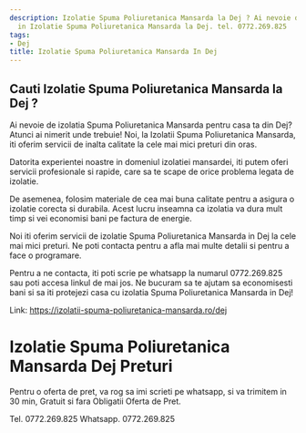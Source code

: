 ```yaml
---
description: Izolatie Spuma Poliuretanica Mansarda la Dej ? Ai nevoie de un profesionist
  in Izolatie Spuma Poliuretanica Mansarda la Dej. tel. 0772.269.825
tags:
- Dej
title: Izolatie Spuma Poliuretanica Mansarda In Dej
---
```



## Cauti Izolatie Spuma Poliuretanica Mansarda la Dej ?


Ai nevoie de izolatia Spuma Poliuretanica Mansarda pentru casa ta din Dej? Atunci ai nimerit unde trebuie! Noi, la Izolatii Spuma Poliuretanica Mansarda, iti oferim servicii de inalta calitate la cele mai mici preturi din oras. 

Datorita experientei noastre in domeniul izolatiei mansardei, iti putem oferi servicii profesionale si rapide, care sa te scape de orice problema legata de izolatie. 

De asemenea, folosim materiale de cea mai buna calitate pentru a asigura o izolatie corecta si durabila. Acest lucru inseamna ca izolatia va dura mult timp si vei economisi bani pe factura de energie.

Noi iti oferim servicii de izolatie Spuma Poliuretanica Mansarda in Dej la cele mai mici preturi. Ne poti contacta pentru a afla mai multe detalii si pentru a face o programare. 

Pentru a ne contacta, iti poti scrie pe whatsapp la numarul 0772.269.825 sau poti accesa linkul de mai jos. Ne bucuram sa te ajutam sa economisesti bani si sa iti protejezi casa cu izolatia Spuma Poliuretanica Mansarda in Dej! 

Link: https://izolatii-spuma-poliuretanica-mansarda.ro/dej

# Izolatie Spuma Poliuretanica Mansarda Dej Preturi
Pentru o oferta de pret, va rog sa imi scrieti pe whatsapp, si va trimitem in 30 min, Gratuit si fara Obligatii Oferta de Pret.

Tel. 0772.269.825
Whatsapp. 0772.269.825
